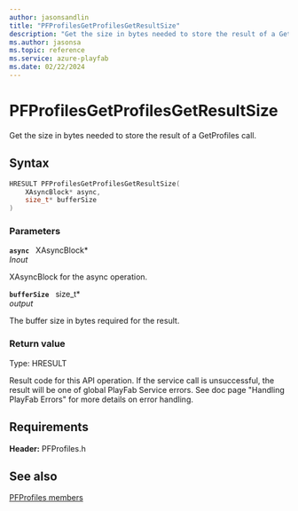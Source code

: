 ```yaml
---
author: jasonsandlin
title: "PFProfilesGetProfilesGetResultSize"
description: "Get the size in bytes needed to store the result of a GetProfiles call."
ms.author: jasonsa
ms.topic: reference
ms.service: azure-playfab
ms.date: 02/22/2024
---
```


# PFProfilesGetProfilesGetResultSize  

Get the size in bytes needed to store the result of a GetProfiles call.  

## Syntax  
  
```cpp
HRESULT PFProfilesGetProfilesGetResultSize(  
    XAsyncBlock* async,  
    size_t* bufferSize  
)  
```  
  
### Parameters  
  
**`async`** &nbsp; XAsyncBlock*  
*_Inout_*  
  
XAsyncBlock for the async operation.  
  
**`bufferSize`** &nbsp; size_t*  
*output*  
  
The buffer size in bytes required for the result.  
  
  
### Return value
Type: HRESULT
  
Result code for this API operation. If the service call is unsuccessful, the result will be one of global PlayFab Service errors. See doc page "Handling PlayFab Errors" for more details on error handling.
  
  
## Requirements  
  
**Header:** PFProfiles.h
  
## See also  
[PFProfiles members](../pfprofiles_members.md)  

  
  
